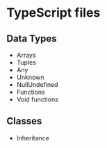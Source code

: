 # TypeScript files
## Data Types
  - Arrays
  - Tuples
  - Any
  - Unknown
  - NullUndefined
  - Functions
  - Void functions

## Classes
  - Inheritance
